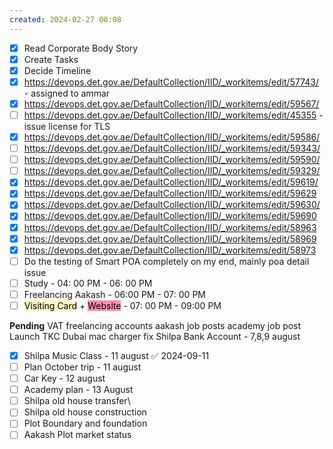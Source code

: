 ```yaml
---
created: 2024-02-27 00:08
---
```

- [x] Read Corporate Body Story
- [x] Create Tasks
- [x] Decide Timeline
- [x] https://devops.det.gov.ae/DefaultCollection/IID/_workitems/edit/57743/ - assigned to ammar
- [x] https://devops.det.gov.ae/DefaultCollection/IID/_workitems/edit/59567/
- [ ] https://devops.det.gov.ae/DefaultCollection/IID/_workitems/edit/45355 - issue license for TLS
- [x] https://devops.det.gov.ae/DefaultCollection/IID/_workitems/edit/59586/
- [ ] https://devops.det.gov.ae/DefaultCollection/IID/_workitems/edit/59343/
- [ ] https://devops.det.gov.ae/DefaultCollection/IID/_workitems/edit/59590/
- [ ] https://devops.det.gov.ae/DefaultCollection/IID/_workitems/edit/59329/
- [x] https://devops.det.gov.ae/DefaultCollection/IID/_workitems/edit/59619/
- [x] https://devops.det.gov.ae/DefaultCollection/IID/_workitems/edit/59629
- [x] https://devops.det.gov.ae/DefaultCollection/IID/_workitems/edit/59630/
- [x] https://devops.det.gov.ae/DefaultCollection/IID/_workitems/edit/59690
- [x] https://devops.det.gov.ae/DefaultCollection/IID/_workitems/edit/58963
- [x] https://devops.det.gov.ae/DefaultCollection/IID/_workitems/edit/58969
- [x] https://devops.det.gov.ae/DefaultCollection/IID/_workitems/edit/58973
- [ ] Do the testing of Smart POA completely on my end, mainly poa detail issue
- [ ] Study - 04: 00 PM - 06: 00 PM
- [ ] Freelancing Aakash - 06:00 PM - 07: 00 PM
- [ ] <mark style="background: #FFF3A3A6;">Visiting Card</mark> + <mark style="background: #FF5582A6;">Website</mark> - 07: 00 PM - 09:00 PM

**Pending**
VAT 
freelancing accounts
aakash job posts
academy job post
Launch TKC Dubai
mac charger fix
Shilpa Bank Account - 7,8,9 august
- [x] Shilpa Music Class - 11 august ✅ 2024-09-11
- [ ] Plan October trip - 11 august
- [ ] Car Key - 12 august
- [ ] Academy plan - 13 August
- [ ] Shilpa old house transfer\
- [ ] Shilpa old house construction
- [ ] Plot Boundary and foundation 
- [ ] Aakash Plot market status